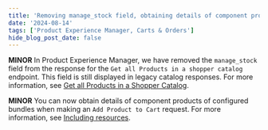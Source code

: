 ```yaml
---
title: 'Removing manage_stock field, obtaining details of component products'
date: '2024-08-14'
tags: ['Product Experience Manager, Carts & Orders']
hide_blog_post_date: false
---
```


**MINOR** In Product Experience Manager, we have removed the `manage_stock` field from the response for the `Get all Products in a shopper catalog` endpoint. This field is still displayed in legacy catalog responses. For more information, see [Get all Products in a Shopper Catalog](/docs/api/pxm/catalog/get-by-context-all-products).

**MINOR** You can now obtain details of component products of configured bundles when making an `Add Product to Cart` request. For more information, see [Including resources](/docs/api/carts/manage-carts#including-resources).